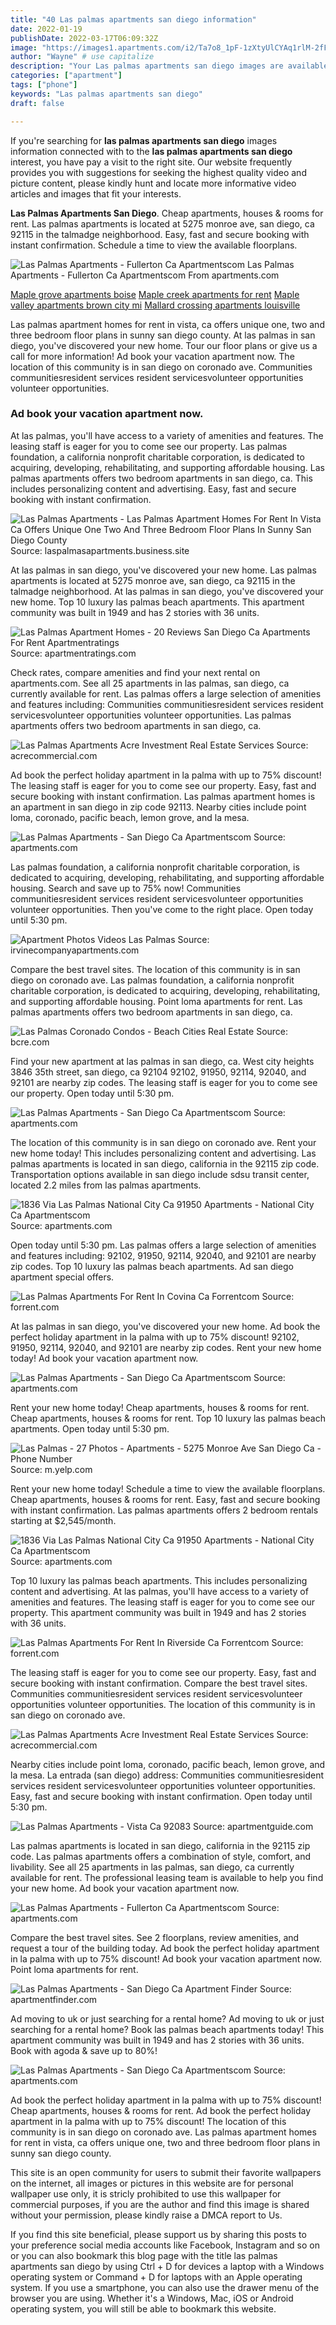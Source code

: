```yaml
---
title: "40 Las palmas apartments san diego information"
date: 2022-01-19
publishDate: 2022-03-17T06:09:32Z
image: "https://images1.apartments.com/i2/Ta7o8_1pF-1zXtyUlCYAq1rlM-2fFhKJfa8Muu5--fw/117/las-palmas-apartments-san-diego-ca-building-photo.jpg"
author: "Wayne" # use capitalize
description: "Your Las palmas apartments san diego images are available in this site. Las palmas apartments san diego are a topic that is being searched for and liked by netizens now. You can Find and Download the Las palmas apartments san diego files here. Download all free vectors."
categories: ["apartment"]
tags: ["phone"]
keywords: "Las palmas apartments san diego"
draft: false

---
```


If you're searching for **las palmas apartments san diego** images information connected with to the **las palmas apartments san diego** interest, you have pay a visit to the right  site.  Our website frequently  provides you with  suggestions  for seeking  the highest  quality video and picture  content, please kindly hunt and locate more informative video articles and images  that fit your interests.

**Las Palmas Apartments San Diego**. Cheap apartments, houses &amp; rooms for rent. Las palmas apartments is located at 5275 monroe ave, san diego, ca 92115 in the talmadge neighborhood. Easy, fast and secure booking with instant confirmation. Schedule a time to view the available floorplans.

![Las Palmas Apartments - Fullerton Ca Apartmentscom](https://images1.apartments.com/i2/aroNBmmYQOvcO9AKE-fbIVDJet8vIjFGzQ5x74aoGJU/111/las-palmas-fullerton-ca-primary-photo.jpg "Las Palmas Apartments - Fullerton Ca Apartmentscom")
Las Palmas Apartments - Fullerton Ca Apartmentscom From apartments.com

[Maple grove apartments boise](/maple-grove-apartments-boise/)
[Maple creek apartments for rent](/maple-creek-apartments-for-rent/)
[Maple valley apartments brown city mi](/maple-valley-apartments-brown-city-mi/)
[Mallard crossing apartments louisville](/mallard-crossing-apartments-louisville/)

Las palmas apartment homes for rent in vista, ca offers unique one, two and three bedroom floor plans in sunny san diego county. At las palmas in san diego, you&#039;ve discovered your new home. Tour our floor plans or give us a call for more information! Ad book your vacation apartment now. The location of this community is in san diego on coronado ave. Communities communitiesresident services resident servicesvolunteer opportunities volunteer opportunities.

### Ad book your vacation apartment now.

At las palmas, you&#039;ll have access to a variety of amenities and features. The leasing staff is eager for you to come see our property. Las palmas foundation, a california nonprofit charitable corporation, is dedicated to acquiring, developing, rehabilitating, and supporting affordable housing. Las palmas apartments offers two bedroom apartments in san diego, ca. This includes personalizing content and advertising. Easy, fast and secure booking with instant confirmation.


![Las Palmas Apartments - Las Palmas Apartment Homes For Rent In Vista Ca Offers Unique One Two And Three Bedroom Floor Plans In Sunny San Diego County](https://lh3.googleusercontent.com/p/AF1QipPnCqfTucfDse_Pz4i3WW_yaC4sJLL19WZfOuzC=w1080-h608-p-no-v0 "Las Palmas Apartments - Las Palmas Apartment Homes For Rent In Vista Ca Offers Unique One Two And Three Bedroom Floor Plans In Sunny San Diego County")
Source: laspalmasapartments.business.site

At las palmas in san diego, you&#039;ve discovered your new home. Las palmas apartments is located at 5275 monroe ave, san diego, ca 92115 in the talmadge neighborhood. At las palmas in san diego, you&#039;ve discovered your new home. Top 10 luxury las palmas beach apartments. This apartment community was built in 1949 and has 2 stories with 36 units.

![Las Palmas Apartment Homes - 20 Reviews San Diego Ca Apartments For Rent Apartmentratings](https://cimg5.ibsrv.net/ibimg/www.apartmentratings.com/650x350_85-1/i/c/g/iCGy5kkB1Em.jpg "Las Palmas Apartment Homes - 20 Reviews San Diego Ca Apartments For Rent Apartmentratings")
Source: apartmentratings.com

Check rates, compare amenities and find your next rental on apartments.com. See all 25 apartments in las palmas, san diego, ca currently available for rent. Las palmas offers a large selection of amenities and features including: Communities communitiesresident services resident servicesvolunteer opportunities volunteer opportunities. Las palmas apartments offers two bedroom apartments in san diego, ca.

![Las Palmas Apartments Acre Investment Real Estate Services](https://www.acrecommercial.com/wp-content/uploads/2016/01/LasPalmas-WS1.jpg "Las Palmas Apartments Acre Investment Real Estate Services")
Source: acrecommercial.com

Ad book the perfect holiday apartment in la palma with up to 75% discount! The leasing staff is eager for you to come see our property. Easy, fast and secure booking with instant confirmation. Las palmas apartment homes is an apartment in san diego in zip code 92113. Nearby cities include point loma, coronado, pacific beach, lemon grove, and la mesa.

![Las Palmas Apartments - San Diego Ca Apartmentscom](https://images1.apartments.com/i2/9a8tcnhbAu3xqcfMHGNBc78i13r8lCrD22i4LIE_5Cg/117/las-palmas-apartments-san-diego-ca-building-photo.jpg "Las Palmas Apartments - San Diego Ca Apartmentscom")
Source: apartments.com

Las palmas foundation, a california nonprofit charitable corporation, is dedicated to acquiring, developing, rehabilitating, and supporting affordable housing. Search and save up to 75% now! Communities communitiesresident services resident servicesvolunteer opportunities volunteer opportunities. Then you&#039;ve come to the right place. Open today until 5:30 pm.

![Apartment Photos Videos Las Palmas](https://dynamicmedia.irvinecompany.com/is/image/content/dam/apartments/3-readytopublish/communities/orangecounty/irvine/laspalmas/photography/LAS_PALMAS-INT-M150-KIT-DIN-JUNE2018.tif?&amp;crop=0,0,5700,3800&amp;wid=768&amp;fit=stretch&amp;iccEmbed=1&amp;icc=AdobeRGB&amp;resMode=sharp2&amp;fmt=pjpeg&amp;pscan=auto "Apartment Photos Videos Las Palmas")
Source: irvinecompanyapartments.com

Compare the best travel sites. The location of this community is in san diego on coronado ave. Las palmas foundation, a california nonprofit charitable corporation, is dedicated to acquiring, developing, rehabilitating, and supporting affordable housing. Point loma apartments for rent. Las palmas apartments offers two bedroom apartments in san diego, ca.

![Las Palmas Coronado Condos - Beach Cities Real Estate](https://www.bcre.com/uploads/agent-1/Las_Palmas_Coronado_Building.jpg "Las Palmas Coronado Condos - Beach Cities Real Estate")
Source: bcre.com

Find your new apartment at las palmas in san diego, ca. West city heights 3846 35th street, san diego, ca 92104 92102, 91950, 92114, 92040, and 92101 are nearby zip codes. The leasing staff is eager for you to come see our property. Open today until 5:30 pm.

![Las Palmas Apartments - San Diego Ca Apartmentscom](https://images1.apartments.com/i2/hiAZBsaXC5CK-x_q0nbIChj_-Z0FrHXFCC_KnTIDFvM/117/las-palmas-apartments-san-diego-ca-2-br-1-ba---850-sf.jpg?p=1 "Las Palmas Apartments - San Diego Ca Apartmentscom")
Source: apartments.com

The location of this community is in san diego on coronado ave. Rent your new home today! This includes personalizing content and advertising. Las palmas apartments is located in san diego, california in the 92115 zip code. Transportation options available in san diego include sdsu transit center, located 2.2 miles from las palmas apartments.

![1836 Via Las Palmas National City Ca 91950 Apartments - National City Ca Apartmentscom](https://images1.apartments.com/i2/SZFHTWVl7CdPtAdmczdDMMWsdI9jQ99d1vC99uk2SVU/111/1836-via-las-palmas-national-city-ca-building-photo.jpg "1836 Via Las Palmas National City Ca 91950 Apartments - National City Ca Apartmentscom")
Source: apartments.com

Open today until 5:30 pm. Las palmas offers a large selection of amenities and features including: 92102, 91950, 92114, 92040, and 92101 are nearby zip codes. Top 10 luxury las palmas beach apartments. Ad san diego apartment special offers.

![Las Palmas Apartments For Rent In Covina Ca Forrentcom](https://images1.forrent.com/i2/9DVOQ1r-XXAv0gM3MfTUf6qiVXBfJK8vi9ffFoyRzfk/117/image.jpg "Las Palmas Apartments For Rent In Covina Ca Forrentcom")
Source: forrent.com

At las palmas in san diego, you&#039;ve discovered your new home. Ad book the perfect holiday apartment in la palma with up to 75% discount! 92102, 91950, 92114, 92040, and 92101 are nearby zip codes. Rent your new home today! Ad book your vacation apartment now.

![Las Palmas Apartments - San Diego Ca Apartmentscom](https://images1.apartments.com/i2/D0EDsXh7EeOiyFSjK1ZYU_mC55BS7macydZpDokMVco/117/las-palmas-apartments-san-diego-ca-building-photo.jpg "Las Palmas Apartments - San Diego Ca Apartmentscom")
Source: apartments.com

Rent your new home today! Cheap apartments, houses &amp; rooms for rent. Cheap apartments, houses &amp; rooms for rent. Top 10 luxury las palmas beach apartments. Open today until 5:30 pm.

![Las Palmas - 27 Photos - Apartments - 5275 Monroe Ave San Diego Ca - Phone Number](https://s3-media0.fl.yelpcdn.com/bphoto/gujXzJ1tgIblmdHO_5c2lw/348s.jpg "Las Palmas - 27 Photos - Apartments - 5275 Monroe Ave San Diego Ca - Phone Number")
Source: m.yelp.com

Rent your new home today! Schedule a time to view the available floorplans. Cheap apartments, houses &amp; rooms for rent. Easy, fast and secure booking with instant confirmation. Las palmas apartments offers 2 bedroom rentals starting at $2,545/month.

![1836 Via Las Palmas National City Ca 91950 Apartments - National City Ca Apartmentscom](https://images1.apartments.com/i2/NEvA0qzdRS832tws0E-vlOt2URyvTQTn75L3yo9I_IE/111/1836-via-las-palmas-national-city-ca-primary-photo.jpg "1836 Via Las Palmas National City Ca 91950 Apartments - National City Ca Apartmentscom")
Source: apartments.com

Top 10 luxury las palmas beach apartments. This includes personalizing content and advertising. At las palmas, you&#039;ll have access to a variety of amenities and features. The leasing staff is eager for you to come see our property. This apartment community was built in 1949 and has 2 stories with 36 units.

![Las Palmas Apartments For Rent In Riverside Ca Forrentcom](https://images1.forrent.com/i2/7MzQgm5PFa18IkcdVgctUSB9gniEoLHvopOIZ_ZqR3M/117/image.jpg "Las Palmas Apartments For Rent In Riverside Ca Forrentcom")
Source: forrent.com

The leasing staff is eager for you to come see our property. Easy, fast and secure booking with instant confirmation. Compare the best travel sites. Communities communitiesresident services resident servicesvolunteer opportunities volunteer opportunities. The location of this community is in san diego on coronado ave.

![Las Palmas Apartments Acre Investment Real Estate Services](https://www.acrecommercial.com/wp-content/uploads/2016/01/LasPalmas-WS3.jpg "Las Palmas Apartments Acre Investment Real Estate Services")
Source: acrecommercial.com

Nearby cities include point loma, coronado, pacific beach, lemon grove, and la mesa. La entrada (san diego) address: Communities communitiesresident services resident servicesvolunteer opportunities volunteer opportunities. Easy, fast and secure booking with instant confirmation. Open today until 5:30 pm.

![Las Palmas Apartments - Vista Ca 92083](https://rentpath-res.cloudinary.com/$img_current/t_3x2_jpg_xl/51d13335f1f7f48e74bfd15469369522 "Las Palmas Apartments - Vista Ca 92083")
Source: apartmentguide.com

Las palmas apartments is located in san diego, california in the 92115 zip code. Las palmas apartments offers a combination of style, comfort, and livability. See all 25 apartments in las palmas, san diego, ca currently available for rent. The professional leasing team is available to help you find your new home. Ad book your vacation apartment now.

![Las Palmas Apartments - Fullerton Ca Apartmentscom](https://images1.apartments.com/i2/aroNBmmYQOvcO9AKE-fbIVDJet8vIjFGzQ5x74aoGJU/111/las-palmas-fullerton-ca-primary-photo.jpg "Las Palmas Apartments - Fullerton Ca Apartmentscom")
Source: apartments.com

Compare the best travel sites. See 2 floorplans, review amenities, and request a tour of the building today. Ad book the perfect holiday apartment in la palma with up to 75% discount! Ad book your vacation apartment now. Point loma apartments for rent.

![Las Palmas Apartments - San Diego Ca Apartment Finder](https://image1.apartmentfinder.com/i2/lECCBIQDm6_CM1j1tSsZ1lV--ZIaoRkhwWbLODTd3H8/111/las-palmas-apartments-san-diego-ca-2-br-1-ba---850-sf.jpg "Las Palmas Apartments - San Diego Ca Apartment Finder")
Source: apartmentfinder.com

Ad moving to uk or just searching for a rental home? Ad moving to uk or just searching for a rental home? Book las palmas beach apartments today! This apartment community was built in 1949 and has 2 stories with 36 units. Book with agoda &amp; save up to 80%!

![Las Palmas Apartments - San Diego Ca Apartmentscom](https://images1.apartments.com/i2/Ta7o8_1pF-1zXtyUlCYAq1rlM-2fFhKJfa8Muu5--fw/117/las-palmas-apartments-san-diego-ca-building-photo.jpg "Las Palmas Apartments - San Diego Ca Apartmentscom")
Source: apartments.com

Ad book the perfect holiday apartment in la palma with up to 75% discount! Cheap apartments, houses &amp; rooms for rent. Ad book the perfect holiday apartment in la palma with up to 75% discount! The location of this community is in san diego on coronado ave. Las palmas apartment homes for rent in vista, ca offers unique one, two and three bedroom floor plans in sunny san diego county.

This site is an open community for users to submit their favorite wallpapers on the internet, all images or pictures in this website are for personal wallpaper use only, it is stricly prohibited to use this wallpaper for commercial purposes, if you are the author and find this image is shared without your permission, please kindly raise a DMCA report to Us.

If you find this site beneficial, please support us by sharing this posts to your preference social media accounts like Facebook, Instagram and so on or you can also bookmark this blog page with the title las palmas apartments san diego by using Ctrl + D for devices a laptop with a Windows operating system or Command + D for laptops with an Apple operating system. If you use a smartphone, you can also use the drawer menu of the browser you are using. Whether it's a Windows, Mac, iOS or Android operating system, you will still be able to bookmark this website.
